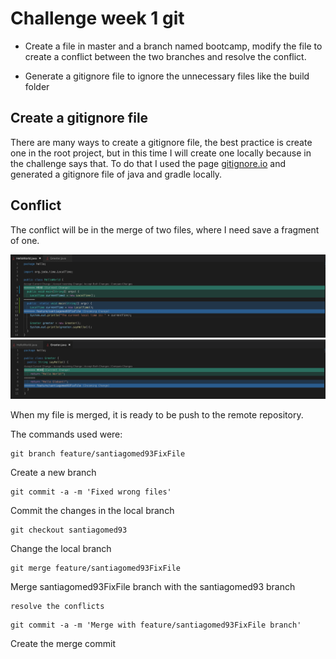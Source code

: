 # Challenge week 1 git
- Create a file in master and a branch named bootcamp, modify
the file to create a conflict between the two branches and resolve the conflict.

- Generate a gitignore file to ignore the unnecessary files like the build folder

## Create a gitignore file
There are many ways to create a gitignore file, the best practice is create one in the root project, but in this time I will create one locally because in the challenge says that. To do that I used the page [gitignore.io](https://www.gitignore.io) and generated a gitignore file of java and gradle locally.

## Conflict
The conflict will be in the merge of two files, where I need save a fragment of one.

![conflictHelloWorld.java](ConflictHelloWorld.java.png)
![conflictGreeter.java](ConflictGreeter.java.png)

When my file is merged, it is ready to be push to the remote repository.

The commands used were:

```git
git branch feature/santiagomed93FixFile
```
Create a new branch

```git
git commit -a -m 'Fixed wrong files'
```
Commit the changes in the local branch

```git
git checkout santiagomed93
```
Change the local branch

```git
git merge feature/santiagomed93FixFile
````
Merge santiagomed93FixFile branch with the santiagomed93 branch

```git
resolve the conflicts
```

```git
git commit -a -m 'Merge with feature/santiagomed93FixFile branch'
````
Create the merge commit
